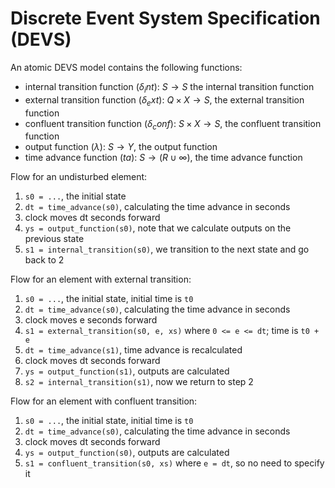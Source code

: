 # Discrete Event System Specification (DEVS)

An atomic DEVS model contains the following functions:

- internal transition function ($\delta_int$): $S \rightarrow S$ the internal transition function
- external transition function ($\delta_ext$): $Q \times X \rightarrow S$, the external transition function
- confluent transition function ($\delta_conf$): $S \times X \rightarrow S$, the confluent transition function
- output function ($\lambda$): $S \rightarrow Y$, the output function
- time advance function ($ta$): $S \rightarrow (R \cup \infty)$, the time advance function

Flow for an undisturbed element:

1. `s0 = ...`, the initial state
2. `dt = time_advance(s0)`, calculating the time advance in seconds
3. clock moves dt seconds forward
4. `ys = output_function(s0)`, note that we calculate outputs on the previous state
5. `s1 = internal_transition(s0)`, we transition to the next state and go back to 2

Flow for an element with external transition:

1. `s0 = ...`, the initial state, initial time is `t0`
2. `dt = time_advance(s0)`, calculating the time advance in seconds
3. clock moves e seconds forward
4. `s1 = external_transition(s0, e, xs)` where `0 <= e <= dt`; time is `t0 + e`
5. `dt = time_advance(s1)`, time advance is recalculated
6. clock moves dt seconds forward
7. `ys = output_function(s1)`, outputs are calculated
8. `s2 = internal_transition(s1)`, now we return to step 2

Flow for an element with confluent transition:

1. `s0 = ...`, the initial state, initial time is `t0`
2. `dt = time_advance(s0)`, calculating the time advance in seconds
3. clock moves dt seconds forward
4. `ys = output_function(s0)`, outputs are calculated
5. `s1 = confluent_transition(s0, xs)` where `e = dt`, so no need to specify it
